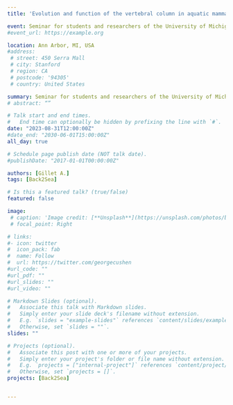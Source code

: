 ```yaml
---
title: 'Evolution and function of the vertebral column in aquatic mammals'

event: Seminar for students and researchers of the University of Michigan Museum of Natural History
#event_url: https://example.org

location: Ann Arbor, MI, USA
#address:
 # street: 450 Serra Mall
 # city: Stanford
 # region: CA
 # postcode: '94305'
 # country: United States

summary: Seminar for students and researchers of the University of Michigan Museum of Natural History
# abstract: “”

# Talk start and end times.
#   End time can optionally be hidden by prefixing the line with `#`.
date: "2023-08-31T12:00:00Z"
#date_end: "2030-06-01T15:00:00Z"
all_day: true

# Schedule page publish date (NOT talk date).
#publishDate: "2017-01-01T00:00:00Z"

authors: [Gillet A.]
tags: [Back2Sea]

# Is this a featured talk? (true/false)
featured: false

image:
 # caption: 'Image credit: [**Unsplash**](https://unsplash.com/photos/bzdhc5b3Bxs)'
 # focal_point: Right

# links:
#- icon: twitter
#  icon_pack: fab
#  name: Follow
#  url: https://twitter.com/georgecushen
#url_code: ""
#url_pdf: ""
#url_slides: ""
#url_video: ""

# Markdown Slides (optional).
#   Associate this talk with Markdown slides.
#   Simply enter your slide deck's filename without extension.
#   E.g. `slides = "example-slides"` references `content/slides/example-slides.md`.
#   Otherwise, set `slides = ""`.
slides: ""

# Projects (optional).
#   Associate this post with one or more of your projects.
#   Simply enter your project's folder or file name without extension.
#   E.g. `projects = ["internal-project"]` references `content/project/deep-learning/index.md`.
#   Otherwise, set `projects = []`.
projects: [Back2Sea]


---
```

